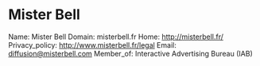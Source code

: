 
# Mister Bell

Name: Mister Bell
Domain: misterbell.fr
Home: http://misterbell.fr/
Privacy_policy: http://www.misterbell.fr/legal
Email: diffusion@misterbell.com
Member_of: Interactive Advertising Bureau (IAB)
